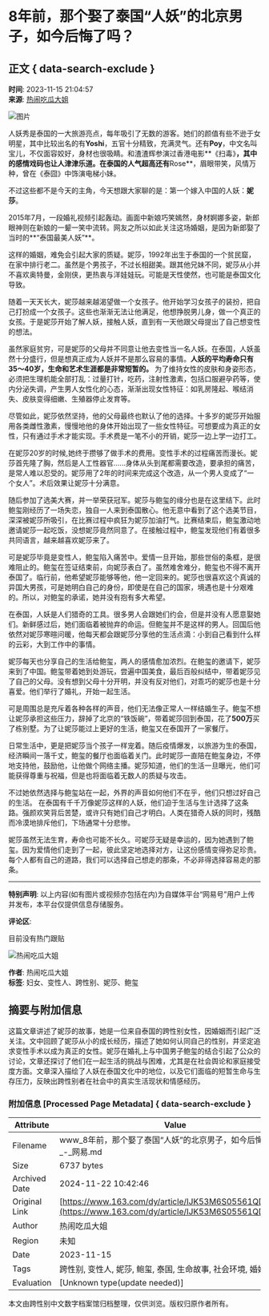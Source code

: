# 8年前，那个娶了泰国“人妖”的北京男子，如今后悔了吗？

## 正文 { data-search-exclude }


**时间**: 2023-11-15 21:04:57  
**来源**: [热闹吃瓜大姐](https://www.163.com/dy/media/T1676103196654.html)  

![图片](https://static.ws.126.net/163/f2e/dy_media/dy_media/static/images/ipLocation.f6d00eb.svg)  

人妖秀是泰国的一大旅游亮点，每年吸引了无数的游客。她们的颜值有些不逊于女明星，其中比较出名的有**Yoshi**，五官十分精致，充满灵气。还有**Poy**，中文名叫宝儿，不仅面容姣好，身材也很吸睛。和渣渣辉参演过香港电影**《扫毒》**，其中的感情戏码也让人津津乐道。在泰国的人气超高还有**Rose**，眉眼带笑，风情万种，曾在《泰囧》中饰演电梯小妹。

不过这些都不是今天的主角，今天想跟大家聊的是：第一个嫁入中国的人妖：**妮莎**。

2015年7月，一段婚礼视频引起轰动。画面中新娘巧笑嫣然，身材婀娜多姿，新郎眼神则在新娘的一颦一笑中流转。网友之所以如此关注这场婚姻，是因为新郎娶了当时的**“泰国最美人妖”**。

这样的婚姻，难免会引起大家的质疑。妮莎，1992年出生于泰国的一个贫民窟，在家中排行老二。虽然是个男孩子，不过长相甜美。跟其他兄妹不同，妮莎从小并不喜欢奥特曼，金刚侠，更热衷与洋娃娃玩。可能是天性使然，也可能是泰国文化导致。

随着一天天长大，妮莎越来越渴望做一个女孩子。他开始学习女孩子的装扮，把自己打扮成一个女孩子。这些也渐渐无法让他满足，他想挣脱男儿身，做一个真正的女孩。于是妮莎开始了解人妖，接触人妖，直到有一天他跟父母提出了自己想变性的想法。

虽然家庭贫穷，可是妮莎的父母并不同意让他去变性当一名人妖。在泰国，人妖虽然十分盛行，但是想真正成为人妖并不是那么容易的事情。**人妖的平均寿命只有35～40岁，生命和艺术生涯都是非常短暂的。** 为了维持女性的皮肤和身姿形态，必须把生理机能全部打乱：过量打针，吃药，注射性激素，包括口服避孕药等，使内分泌失调，产生男人女性化的心态，渐渐出现女性特征：如乳房隆起、喉结消失、皮肤变得细嫩、生殖器停止发育等。

尽管如此，妮莎依然坚持，他的父母最终也默认了他的选择。十多岁的妮莎开始服用各类雌性激素，慢慢地他的身体开始出现了一些女性特征。可想要成为真正的女性，只有通过手术才能实现。手术费是一笔不小的开销，妮莎一边上学一边打工。

在妮莎20岁的时候,她终于攒够了做手术的费用。变性手术的过程痛苦而漫长。妮莎首先隆了胸，然后是人工性器官......身体从头到尾都需要改造，要承担的痛苦，是常人难以忍受的。妮莎用了2年的时间来完成这个改造，从一个男人变成了“一个女人”。术后效果让妮莎十分满意。

随后参加了选美大赛，并一举荣获冠军。妮莎与鲍玺的缘分也是在这里结下。此时鲍玺刚经历了一场失恋，独自一人来到泰国散心。他无意中看到了这个选美节目，深深被妮莎所吸引，在比赛过程中疯狂为妮莎加油打气。比赛结束后，鲍玺激动地邀请妮莎一起吃饭，没想妮莎竟然同意了。在接触过程中，鲍玺发现他们有着很多共同语言，越来越喜欢妮莎来了。

可是妮莎毕竟是变性人，鲍玺陷入痛苦中。爱情一旦开始，那些世俗的条框，是很难阻止的。鲍玺在签证结束前，向妮莎表白了。虽然难舍难分，鲍玺也不得不离开泰国了。临行前，他希望妮莎能够等他，他一定回来的。妮莎也很喜欢这个真诚的异国大男孩，可是她明白自己的身份，即使是在自己的国家，境遇也是十分艰难的。所以，对鲍玺的承诺，她并没有抱有多大希望。

在泰国，人妖是人们猎奇的工具。很多男人会跟她们约会，但是并没有人愿意娶她们。新鲜感过后，她们面临着被抛弃的命运。但鲍玺并不是这样的男人。回国后他依然对妮莎寒暄问暖，他每天都会跟妮莎分享他的生活点滴：小到自己看到什么样的云彩，大到工作中的事情。

妮莎每天也分享自己的生活给鲍玺，两人的感情愈加浓烈。在鲍玺的邀请下，妮莎来到了中国。鲍玺带着她到处游玩，尝遍中国美食，最后百般纠结中，带着妮莎见了自己的父母。没有想到父母十分开明，并没有反对他们，对乖巧的妮莎也是十分喜爱。他们举行了婚礼，开始一起生活。

可是周围总是充斥着各种各样的声音，他们无法像正常人一样结婚生子。鲍玺不想让妮莎承担这些压力，辞掉了北京的“铁饭碗”，带着妮莎回到泰国，花了**500万**买了栋别墅。为了让妮莎能过上更好的生活，鲍玺又在泰国开了一家餐厅。

日常生活中，更是把妮莎当个孩子一样宠着。随后疫情爆发，以旅游为生的泰国，经济瞬间一落千丈，鲍玺的餐厅也面临着关门。此时妮莎一直陪在鲍玺身边，不停地支持他，鼓励他，让他做个网络主播。妮莎知道，他们的生活一旦曝光，他们可能获得尊重与祝福，但是也将面临着无数人的质疑与攻击。

不过她依然选择与鲍玺站在一起，外界的声音如何他们不在乎，他们只想过好自己的生活。 在泰国有千千万像妮莎这样的人妖，他们迫于生活与生计选择了这条路。强颜欢笑背后苦楚，或许只有她们自己才明白。人类在猎奇人妖的同时，残酷而冷漠地排斥他们，下场通常十分悲惨。

妮莎虽然无法生育，寿命也可能不长久。可妮莎无疑是幸运的，因为她遇到了鲍玺。因为爱情他们走到了一起，彼此坚定地选择对方，让这份感情变得弥足珍贵。每个人都有自己的道路，我们可以选择自己想走的那条，不必非得选择容易走的那条。

---

**特别声明**: 以上内容(如有图片或视频亦包括在内)为自媒体平台“网易号”用户上传并发布，本平台仅提供信息存储服务。

**评论区**:  

目前没有热门跟贴  

![热闹吃瓜大姐](https://nimg.ws.126.net/?url=http://dingyue.ws.126.net/2023/0211/49b8328bj00rpwpgj0005d0004g004gp.jpg&thumbnail=160y160&quality=80&type=jpg)

**作者**: 热闹吃瓜大姐  
**标签**: 妇女、变性人、跨性别、妮莎、鲍玺

## 摘要与附加信息

<!-- tcd_abstract -->
这篇文章讲述了妮莎的故事，她是一位来自泰国的跨性别女性，因婚姻而引起广泛关注。文中回顾了妮莎从小的成长经历，描述了她如何认同自己的性别，并坚定追求变性手术以成为真正的女性。妮莎在婚礼上与中国男子鲍玺的结合引起了公众的讨论，文章还探讨了他们在一起生活的挑战与困难，尤其是在社会舆论和家庭接受度方面。文章深入描绘了人妖在泰国文化中的地位，以及它们面临的短暂生命与生存压力，反映出跨性别者在社会中的真实生活现状和情感经历。
<!-- tcd_abstract_end -->

### 附加信息 [Processed Page Metadata] { data-search-exclude }

| Attribute       | Value                                  |
|-----------------|----------------------------------------|
| Filename        | www_8年前，那个娶了泰国“人妖”的北京男子，如今后悔了吗？_-_网易.md                             |
| Size            | 6737 bytes                           |
| Archived Date   | 2024-11-22 10:42:46                             |
| Original Link   | [https://www.163.com/dy/article/IJK53M6S05561QDT.html](https://www.163.com/dy/article/IJK53M6S05561QDT.html)                       |
| Author          | 热闹吃瓜大姐                               |
| Region          | 未知                               |
| Date            | 2023-11-15                                 |
| Tags            | 跨性别, 变性人, 妮莎, 鲍玺, 泰国, 生命故事, 社会环境, 婚姻                                 |
| Evaluation            | [Unknown type(update needed)]                                 |
<!-- tcd_table_end -->

本文由跨性别中文数字档案馆归档整理，仅供浏览。版权归原作者所有。
